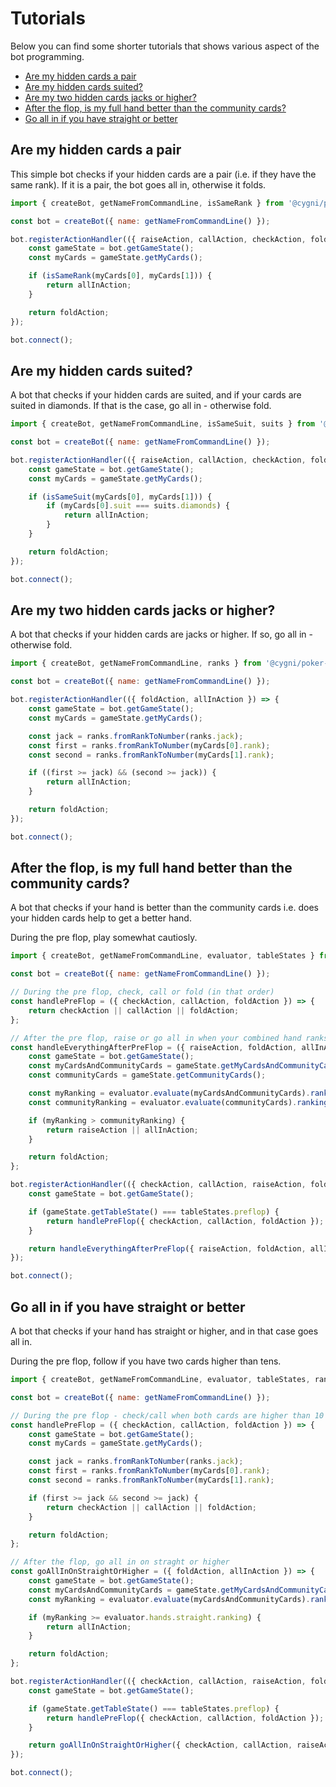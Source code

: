 # Tutorials

Below you can find some shorter tutorials that shows various aspect of the bot programming.

* [Are my hidden cards a pair](#pair)
* [Are my hidden cards suited?](#suited)
* [Are my two hidden cards jacks or higher?](#jacksorhigher)
* [After the flop, is my full hand better than the community cards?](#betterhand)
* [Go all in if you have straight or better](#straightorbetter)

## Are my hidden cards a pair <span id="pair"></span>
This simple bot checks if your hidden cards are a pair (i.e. if they have the same rank). 
If it is a pair, the bot goes all in, otherwise it folds.

```javascript
import { createBot, getNameFromCommandLine, isSameRank } from '@cygni/poker-client-api';

const bot = createBot({ name: getNameFromCommandLine() });

bot.registerActionHandler(({ raiseAction, callAction, checkAction, foldAction, allInAction }) => {
    const gameState = bot.getGameState();
    const myCards = gameState.getMyCards();

    if (isSameRank(myCards[0], myCards[1])) {
        return allInAction;
    }

    return foldAction;
});

bot.connect();
```

## Are my hidden cards suited? <span id="suited"></span>
A bot that checks if your hidden cards are suited, and if your cards are suited in diamonds. If that is the case, go all in - otherwise fold.

```javascript
import { createBot, getNameFromCommandLine, isSameSuit, suits } from '@cygni/poker-client-api';

const bot = createBot({ name: getNameFromCommandLine() });

bot.registerActionHandler(({ raiseAction, callAction, checkAction, foldAction, allInAction }) => {
    const gameState = bot.getGameState();
    const myCards = gameState.getMyCards();

    if (isSameSuit(myCards[0], myCards[1])) {
        if (myCards[0].suit === suits.diamonds) {
            return allInAction;
        }
    }

    return foldAction;
});

bot.connect();
```

## Are my two hidden cards jacks or higher? <span id="jacksorhigher"></span>
A bot that checks if your hidden cards are jacks or higher. If so, go all in - otherwise fold.

```javascript
import { createBot, getNameFromCommandLine, ranks } from '@cygni/poker-client-api';

const bot = createBot({ name: getNameFromCommandLine() });

bot.registerActionHandler(({ foldAction, allInAction }) => {
    const gameState = bot.getGameState();
    const myCards = gameState.getMyCards();

    const jack = ranks.fromRankToNumber(ranks.jack);
    const first = ranks.fromRankToNumber(myCards[0].rank);
    const second = ranks.fromRankToNumber(myCards[1].rank);

    if ((first >= jack) && (second >= jack)) {
        return allInAction;
    }

    return foldAction;
});

bot.connect();
```

## After the flop, is my full hand better than the community cards? <span id="betterhand"></span>
A bot that checks if your hand is better than the community cards i.e. does your hidden cards help to get a better hand.

During the pre flop, play somewhat cautiosly.

```javascript
import { createBot, getNameFromCommandLine, evaluator, tableStates } from '@cygni/poker-client-api';

const bot = createBot({ name: getNameFromCommandLine() });

// During the pre flop, check, call or fold (in that order)
const handlePreFlop = ({ checkAction, callAction, foldAction }) => {
    return checkAction || callAction || foldAction;
};

// After the pre flop, raise or go all in when your combined hand ranks better than the community cards;
const handleEverythingAfterPreFlop = ({ raiseAction, foldAction, allInAction }) => {
    const gameState = bot.getGameState();
    const myCardsAndCommunityCards = gameState.getMyCardsAndCommunityCards();
    const communityCards = gameState.getCommunityCards();

    const myRanking = evaluator.evaluate(myCardsAndCommunityCards).ranking();
    const communityRanking = evaluator.evaluate(communityCards).ranking();

    if (myRanking > communityRanking) {
        return raiseAction || allInAction;
    }

    return foldAction;
};

bot.registerActionHandler(({ checkAction, callAction, raiseAction, foldAction, allInAction }) => {
    const gameState = bot.getGameState();

    if (gameState.getTableState() === tableStates.preflop) {
        return handlePreFlop({ checkAction, callAction, foldAction });
    }

    return handleEverythingAfterPreFlop({ raiseAction, foldAction, allInAction });
});

bot.connect();
```

## Go all in if you have straight or better <span id="straightorbetter"></span>
A bot that checks if your hand has straight or higher, and in that case goes all in.

During the pre flop, follow if you have two cards higher than tens.

```javascript
import { createBot, getNameFromCommandLine, evaluator, tableStates, ranks } from '@cygni/poker-client-api';

const bot = createBot({ name: getNameFromCommandLine() });

// During the pre flop - check/call when both cards are higher than 10
const handlePreFlop = ({ checkAction, callAction, foldAction }) => {
    const gameState = bot.getGameState();
    const myCards = gameState.getMyCards();

    const jack = ranks.fromRankToNumber(ranks.jack);
    const first = ranks.fromRankToNumber(myCards[0].rank);
    const second = ranks.fromRankToNumber(myCards[1].rank);

    if (first >= jack && second >= jack) {
        return checkAction || callAction || foldAction;
    }

    return foldAction;
};

// After the flop, go all in on straght or higher
const goAllInOnStraightOrHigher = ({ foldAction, allInAction }) => {
    const gameState = bot.getGameState();
    const myCardsAndCommunityCards = gameState.getMyCardsAndCommunityCards();
    const myRanking = evaluator.evaluate(myCardsAndCommunityCards).ranking();

    if (myRanking >= evaluator.hands.straight.ranking) {
        return allInAction;
    }

    return foldAction;
};

bot.registerActionHandler(({ checkAction, callAction, raiseAction, foldAction, allInAction }) => {
    const gameState = bot.getGameState();

    if (gameState.getTableState() === tableStates.preflop) {
        return handlePreFlop({ checkAction, callAction, foldAction });
    }

    return goAllInOnStraightOrHigher({ checkAction, callAction, raiseAction, foldAction, allInAction });
});

bot.connect();
```